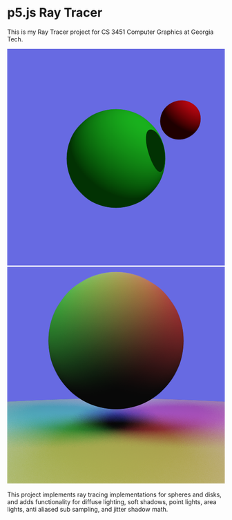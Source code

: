 # p5.js Ray Tracer

This is my Ray Tracer project for CS 3451 Computer Graphics at Georgia Tech. 

![two spheres casting shadow from point light demo](images/a.png)
![complex multicolor area lights demo](images/b.png)

This project implements ray tracing implementations for spheres and disks, and adds functionality for diffuse lighting, soft shadows, point lights, area lights, anti aliased sub sampling, and jitter shadow math.
